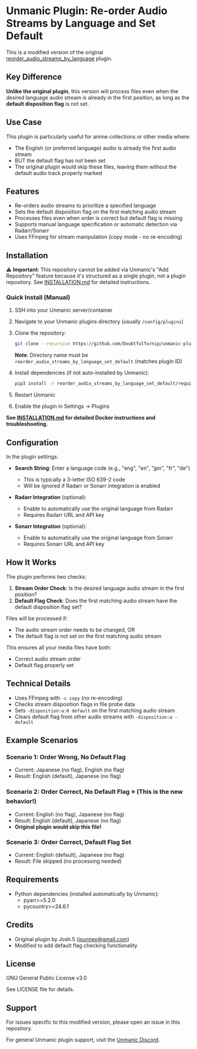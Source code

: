 # Unmanic Plugin: Re-order Audio Streams by Language and Set Default

This is a modified version of the original [reorder_audio_streams_by_language](https://github.com/Unmanic/plugin.reorder_audio_streams_by_language) plugin.

## Key Difference

**Unlike the original plugin**, this version will process files even when the desired language audio stream is already in the first position, as long as the **default disposition flag** is not set.

## Use Case

This plugin is particularly useful for anime collections or other media where:
- The English (or preferred language) audio is already the first audio stream
- BUT the default flag has not been set
- The original plugin would skip these files, leaving them without the default audio track properly marked

## Features

- Re-orders audio streams to prioritize a specified language
- Sets the default disposition flag on the first matching audio stream
- Processes files even when order is correct but default flag is missing
- Supports manual language specification or automatic detection via Radarr/Sonarr
- Uses FFmpeg for stream manipulation (copy mode - no re-encoding)

## Installation

⚠️ **Important**: This repository cannot be added via Unmanic's "Add Repository" feature because it's structured as a single plugin, not a plugin repository. See [INSTALLATION.md](INSTALLATION.md) for detailed instructions.

### Quick Install (Manual)

1. SSH into your Unmanic server/container
2. Navigate to your Unmanic plugins directory (usually `/config/plugins`)
3. Clone the repository:
   ```bash
   git clone --recursive https://github.com/DoubtfulTurnip/unmanic-plugin-reorder-audio-set-default.git reorder_audio_streams_by_language_set_default
   ```
   **Note**: Directory name must be `reorder_audio_streams_by_language_set_default` (matches plugin ID)

4. Install dependencies (if not auto-installed by Unmanic):
   ```bash
   pip3 install -r reorder_audio_streams_by_language_set_default/requirements.txt
   ```

5. Restart Unmanic
6. Enable the plugin in Settings → Plugins

**See [INSTALLATION.md](INSTALLATION.md) for detailed Docker instructions and troubleshooting.**

## Configuration

In the plugin settings:

- **Search String**: Enter a language code (e.g., "eng", "en", "jpn", "fr", "de")
  - This is typically a 3-letter ISO 639-2 code
  - Will be ignored if Radarr or Sonarr integration is enabled

- **Radarr Integration** (optional):
  - Enable to automatically use the original language from Radarr
  - Requires Radarr URL and API key

- **Sonarr Integration** (optional):
  - Enable to automatically use the original language from Sonarr
  - Requires Sonarr URL and API key

## How It Works

The plugin performs two checks:

1. **Stream Order Check**: Is the desired language audio stream in the first position?
2. **Default Flag Check**: Does the first matching audio stream have the default disposition flag set?

Files will be processed if:
- The audio stream order needs to be changed, OR
- The default flag is not set on the first matching audio stream

This ensures all your media files have both:
- Correct audio stream order
- Default flag properly set

## Technical Details

- Uses FFmpeg with `-c copy` (no re-encoding)
- Checks stream disposition flags in file probe data
- Sets `-disposition:a:0 default` on the first matching audio stream
- Clears default flag from other audio streams with `-disposition:a -default`

## Example Scenarios

### Scenario 1: Order Wrong, No Default Flag
- Current: Japanese (no flag), English (no flag)
- Result: English (default), Japanese (no flag)

### Scenario 2: Order Correct, No Default Flag ⭐ (This is the new behavior!)
- Current: English (no flag), Japanese (no flag)
- Result: English (default), Japanese (no flag)
- **Original plugin would skip this file!**

### Scenario 3: Order Correct, Default Flag Set
- Current: English (default), Japanese (no flag)
- Result: File skipped (no processing needed)

## Requirements

- Python dependencies (installed automatically by Unmanic):
  - pyarr>=5.2.0
  - pycountry>=24.6.1

## Credits

- Original plugin by Josh.5 (jsunnex@gmail.com)
- Modified to add default flag checking functionality

## License

GNU General Public License v3.0

See LICENSE file for details.

## Support

For issues specific to this modified version, please open an issue in this repository.

For general Unmanic plugin support, visit the [Unmanic Discord](https://unmanic.app/discord).
